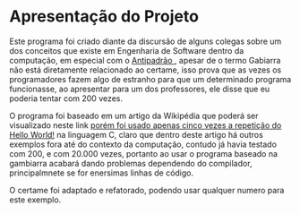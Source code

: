 # Apresentação do Projeto

Este programa foi criado diante da discursão de alguns colegas sobre um dos conceitos que existe em Engenharia de Software dentro da computação, em especial com o <a href="https://pt.wikipedia.org/wiki/Antipadr%C3%A3o"> Antipadrão </a>, apesar de o termo Gabiarra não está diretamente relacionado ao certame, isso prova que as vezes os programadores fazem algo de estranho para que um determinado programa funcionasse, ao apresentar para um dos professores, ele disse que eu poderia tentar com 200 vezes.

O programa foi baseado em um artigo da Wikipédia que poderá ser visualizado neste link <a href="https://pt.wikipedia.org/wiki/Gambiarra">porém foi usado apenas cinco vezes a repetição do Hello World!</a> na linguagem C, claro que dentro deste artigo há outros exemplos fora até do contexto da computação, contudo já havia testado com 200, e com 20.000 vezes, portanto ao usar o programa baseado na gambiarra acabará dando problemas dependendo do compilador, principalmnete se for enersimas linhas de código.

O certame foi adaptado e refatorado, podendo usar qualquer numero para este exemplo.
